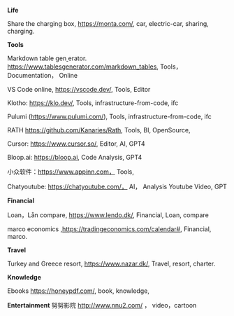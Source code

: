 

**Life**


Share the charging box,  https://monta.com/,  car,  electric-car, sharing,  charging.

**Tools**

Markdown table gen[
](https://www.pulumi.com/)erator.  https://www.tablesgenerator.com/markdown_tables,  Tools，Documentation， Online

VS Code online, https://vscode.dev/,  Tools,  Editor

Klotho: https://klo.dev/, Tools, infrastructure-from-code, ifc

Pulumi (https://www.pulumi.com/), Tools,  infrastructure-from-code, ifc

RATH https://github.com/Kanaries/Rath,  Tools, BI, OpenSource, 

Cursor: https://www.cursor.so/,  Editor, AI, GPT4

Bloop.ai: https://bloop.ai,  Code Analysis, GPT4

小众软件：https://www.appinn.com， Tools, 

Chatyoutube: https://chatyoutube.com/， AI， Analysis Youtube Video, GPT

**Financial**

Loan，Lån compare,   https://www.lendo.dk/,   Financial,  Loan, compare

marco economics ,https://tradingeconomics.com/calendar#,  Financial,  marco.

**Travel**

Turkey and Greece resort, https://www.nazar.dk/,  Travel,  resort, charter.

**Knowledge**

Ebooks   https://honeypdf.com/,  book, knowledge, 

**Entertainment**
努努影院  http://www.nnu2.com/ ， video，cartoon
